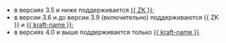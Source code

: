* в версиях 3.5 и ниже поддерживается [{{ ZK }}](../../../managed-kafka/concepts/index.md#zookeeper);
* в версии 3.6 и до версии 3.9 (включительно) поддерживаются {{ ZK }} и [{{ kraft-name }}](../../../managed-kafka/concepts/index.md#kraft);
* в версиях 4.0 и выше поддерживается только [{{ kraft-name }}](../../../managed-kafka/concepts/index.md#kraft).